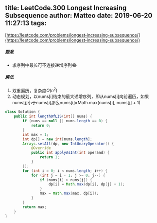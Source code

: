 title: LeetCode.300 Longest Increasing Subsequence
author: Matteo
date: 2019-06-20 11:27:13
tags:
---
[https://leetcode.com/problems/longest-increasing-subsequence/](https://leetcode.com/problems/longest-increasing-subsequence/)
##### 题意
* 求序列中最长可不连接递增序列😂
##### 解法
1. 双重遍历，复杂度$O(n^2)$
2. 动态规划，以nums[i]结束的最大递增序列，即从nums[i]向前遍历，如果nums[j]小于nums[i]那么nums[i]=Math.max(nums[i], nums[j] + 1)
```java
class Solution {
    public int lengthOfLIS(int[] nums) {
        if (nums == null || nums.length == 0) {
            return 0;
        }
        int max = 1;
        int dp[] = new int[nums.length];
        Arrays.setAll(dp, new IntUnaryOperator() {
            @Override
            public int applyAsInt(int operand) {
                return 1;
            }
        });
        for (int i = 0; i < nums.length; i++) {
            for (int j = i - 1; j >= 0; j--) {
                if (nums[i] > nums[j]) {
                    dp[i] = Math.max(dp[i], dp[j] + 1);
                }
                max = Math.max(max, dp[i]);
            }
        }
        return max;
    }
}

```